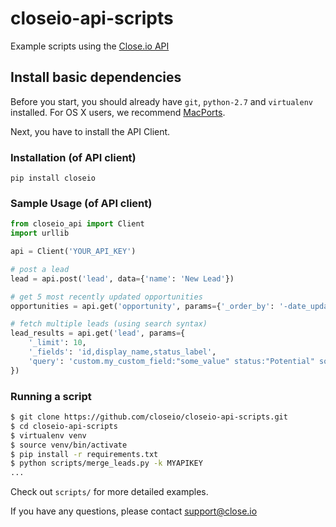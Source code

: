 # closeio-api-scripts
Example scripts using the [Close.io API](http://developer.close.io/)


Install basic dependencies
-----
Before you start, you should already have `git`, `python-2.7` and `virtualenv` installed. For OS X users, we recommend [MacPorts](http://www.macports.org/).

Next, you have to install the API Client.

### Installation (of API client)

`pip install closeio`

### Sample Usage (of API client)

```python
from closeio_api import Client
import urllib

api = Client('YOUR_API_KEY')

# post a lead
lead = api.post('lead', data={'name': 'New Lead'})

# get 5 most recently updated opportunities
opportunities = api.get('opportunity', params={'_order_by': '-date_updated', '_limit': 5})

# fetch multiple leads (using search syntax)
lead_results = api.get('lead', params={
    '_limit': 10,
    '_fields': 'id,display_name,status_label',
    'query': 'custom.my_custom_field:"some_value" status:"Potential" sort:updated'
})
```

### Running a script
```bash
$ git clone https://github.com/closeio/closeio-api-scripts.git
$ cd closeio-api-scripts
$ virtualenv venv
$ source venv/bin/activate
$ pip install -r requirements.txt
$ python scripts/merge_leads.py -k MYAPIKEY 
...

```

Check out `scripts/` for more detailed examples.

If you have any questions, please contact support@close.io 